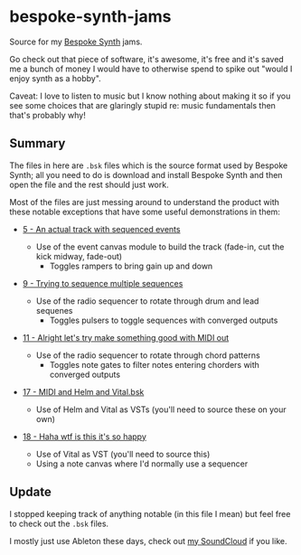 # bespoke-synth-jams

Source for my [Bespoke Synth](bespokesynth.com) jams.

Go check out that piece of software, it's awesome, it's free and it's saved me a bunch of money I would have to otherwise spend to spike out "would I enjoy synth as a hobby".

Caveat: I love to listen to music but I know nothing about making it so if you see some choices that are glaringly stupid re: music fundamentals then that's probably why!

## Summary

The files in here are `.bsk` files which is the source format used by Bespoke Synth; all you need to do is download and install Bespoke Synth and then open the file and the rest should just work.

Most of the files are just messing around to understand the product with these notable exceptions that have some useful demonstrations in them:

- [5 - An actual track with sequenced events](5%20-%20An%20actual%20track%20with%20sequenced%20events.bsk)
  - Use of the event canvas module to build the track (fade-in, cut the kick midway, fade-out)
    - Toggles rampers to bring gain up and down

- [9 - Trying to sequence multiple sequences](9%20-%20Trying%20to%20sequence%20multiple%20sequences.bsk)
  - Use of the radio sequencer to rotate through drum and lead sequenes
    - Toggles pulsers to toggle sequences with converged outputs

- [11 - Alright let's try make something good with MIDI out](11%20-%20Alright%20let's%20try%20make%20something%20good%20with%20MIDI%20out.bsk)
  - Use of the radio sequencer to rotate through chord patterns
    - Toggles note gates to filter notes entering chorders with converged outputs

- [17 - MIDI and Helm and Vital.bsk](17%20-%20MIDI%20and%20Helm%20and%20Vital.bsk)
  - Use of Helm and Vital as VSTs (you'll need to source these on your own)

- [18 - Haha wtf is this it's so happy](18%20-%20Haha%20wtf%20is%20this%20it's%20so%20happy.bsk)
  - Use of Vital as VST (you'll need to source this)
  - Using a note canvas where I'd normally use a sequencer

## Update

I stopped keeping track of anything notable (in this file I mean) but feel free to check out the `.bsk` files.

I mostly just use Ableton these days, check out [my SoundCloud](https://soundcloud.com/initialed85/) if you like.
